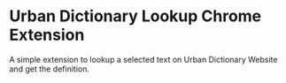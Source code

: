 # Urban Dictionary Lookup Chrome Extension
A simple extension to lookup a selected text on Urban Dictionary Website and get the definition.

